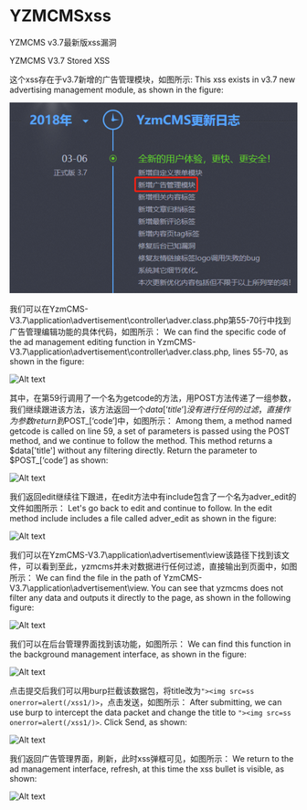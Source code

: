 # YZMCMSxss
YZMCMS v3.7最新版xss漏洞

YZMCMS V3.7 Stored XSS

这个xss存在于v3.7新增的广告管理模块，如图所示:
This xss exists in v3.7 new advertising management module, as shown in the figure:

![Alt text](1.png) 

我们可以在YzmCMS-V3.7\application\advertisement\controller\adver.class.php第55-70行中找到广告管理编辑功能的具体代码，如图所示：
We can find the specific code of the ad management editing function in YzmCMS-V3.7\application\advertisement\controller\adver.class.php, lines 55-70, as shown in the figure:

![Alt text](AlwaysHereFight/YZMCMSxss/2.png) 

其中，在第59行调用了一个名为getcode的方法，用POST方法传递了一组参数，我们继续跟进该方法，该方法返回一个$data[‘title’]没有进行任何的过滤，直接作为参数return到$POST_[‘code’]中，如图所示：
Among them, a method named getcode is called on line 59, a set of parameters is passed using the POST method, and we continue to follow the method. This method returns a $data['title'] without any filtering directly. Return the parameter to $POST_[‘code’] as shown:

![Alt text](AlwaysHereFight/YZMCMSxss/3.png)

我们返回edit继续往下跟进，在edit方法中有include包含了一个名为adver_edit的文件如图所示：
Let's go back to edit and continue to follow. In the edit method include includes a file called adver_edit as shown in the figure:

![Alt text](AlwaysHereFight/YZMCMSxss/4.png)

我们可以在YzmCMS-V3.7\application\advertisement\view该路径下找到该文件，可以看到至此，yzmcms并未对数据进行任何过滤，直接输出到页面中，如图所示：
We can find the file in the path of YzmCMS-V3.7\application\advertisement\view. You can see that yzmcms does not filter any data and outputs it directly to the page, as shown in the following figure:

![Alt text](AlwaysHereFight/YZMCMSxss/5.png)

我们可以在后台管理界面找到该功能，如图所示：
We can find this function in the background management interface, as shown in the figure:

![Alt text](AlwaysHereFight/YZMCMSxss/6.png)

点击提交后我们可以用burp拦截该数据包，将title改为```"><img src=ss onerror=alert(/xss1/)>```，点击发送，如图所示：
After submitting, we can use burp to intercept the data packet and change the title to ```"><img src=ss onerror=alert(/xss1/)>```. Click Send, as shown:

![Alt text](AlwaysHereFight/YZMCMSxss/7.png)

我们返回广告管理界面，刷新，此时xss弹框可见，如图所示：
We return to the ad management interface, refresh, at this time the xss bullet is visible, as shown:

![Alt text](AlwaysHereFight/YZMCMSxss/8.png)
